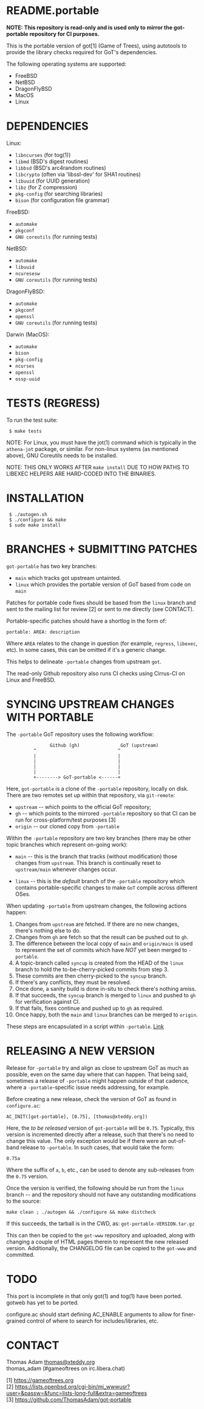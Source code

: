 README.portable
===============

**NOTE: This repository is read-only and is used only to mirror the
got-portable repository for CI purposes.**

This is the portable version of got[1] (Game of Trees), using autotools to
provide the library checks required for GoT's dependencies.

The following operating systems are supported:

* FreeBSD
* NetBSD
* DragonFlyBSD
* MacOS
* Linux

DEPENDENCIES
============

Linux:

* `libncurses` (for tog(1))
* `libmd` (BSD's digest routines)
* `libbsd` (BSD's arc4random routines)
* `libcrypto` (often via 'libssl-dev' for SHA1 routines)
* `libuuid` (for UUID generation)
* `libz` (for Z compression)
* `pkg-config` (for searching libraries)
* `bison` (for configuration file grammar)

FreeBSD:

* `automake`
* `pkgconf`
* `GNU coreutils` (for running tests)

NetBSD:

* `automake`
* `libuuid`
* `ncuresesw`
* `GNU coreutils` (for running tests)

DragonFlyBSD:

* `automake`
* `pkgconf`
* `openssl`
* `GNU coreutils` (for running tests)

Darwin (MacOS):

* `automake`
* `bison`
* `pkg-config`
* `ncurses`
* `openssl`
* `ossp-uuid`

TESTS (REGRESS)
===============

To run the test suite:

```
 $ make tests
```

NOTE: For Linux, you must have the jot(1) command which is typically in the
`athena-jot` package, or similar.  For non-linux systems (as mentioned above),
GNU Coreutils needs to be installed.

NOTE:  THIS ONLY WORKS AFTER `make install` DUE TO HOW PATHS TO LIBEXEC
       HELPERS ARE HARD-CODED INTO THE BINARIES.

INSTALLATION
============

```
 $ ./autogen.sh
 $ ./configure && make
 $ sudo make install
```

BRANCHES + SUBMITTING PATCHES
=============================

`got-portable` has two key branches:

* `main` which tracks got upstream untainted.
* `linux` which provides the portable version of GoT based from code on `main`

Patches for portable code fixes should be based from the `linux` branch and
sent to the mailing list for review [2] or sent to me directly (see CONTACT).

Portable-specific patches should have a shortlog in the form of:

```
portable: AREA: description
```

Where `AREA` relates to the change in question (for example, `regress`,
`libexec`, etc).  In some cases, this can be omitted if it's a generic change.

This helps to delineate `-portable` changes from upstream `got`.

The read-only Github repository also runs CI checks using Cirrus-CI on Linux
and FreeBSD.

SYNCING UPSTREAM CHANGES WITH PORTABLE
======================================

The `-portable` GoT repository uses the following workflow:

```
                Github (gh)               GoT (upstream)
		  ^                              ^
		  |                              |
		  |                              |
		  |                              |
		  |                              |
		  +--------> GoT-portable <------+

```

Here, `got-portable` is a clone of the `-portable` repository, locally on
disk.  There are two remotes set up within that repository, via `git-remote`:

* `upstream` -- which points to the official GoT repository;
* `gh` -- which points to the mirrored `-portable` repository so that CI can
  be run for cross-platform/test purposes [3]
* `origin` -- our cloned copy from `-portable`

Within the `-portable` repository are two key branches (there may be other
topic branches which represent on-going work):

* `main` -- this is the branch that tracks (without modification) those
  changes from `upstream`.  This branch is continually reset to
  `upstream/main` whenever changes occur.

* `linux` -- this is the *default* branch of the `-portable` repository which
  contains portable-specific changes to make `GoT` compile across different
  OSes.

When updating `-portable` from upstream changes, the following actions happen:

1. Changes from `upstream` are fetched.  If there are no new changes, there's
   nothing else to do.
2. Changes from `gh` are fetch so that the result can be pushed out to `gh`.
3. The difference between the local copy of `main` and `origin/main` is used
   to represent the set of commits which have *NOT* yet been merged to
   `-portable`.
4. A topic-branch called `syncup` is created from the HEAD of the `linux`
   branch to hold the to-be-cherry-picked commits from step 3.
5. These commits are then cherry-picked to the `syncup` branch.
6. If there's any conflicts, they must be resolved.
7. Once done, a sanity build is done in-situ to check there's nothing amiss.
8. If that succeeds, the `syncup` branch is merged to `linux` and pushed to
   `gh` for verification against CI.
9. If that fails, fixes continue and pushed up to `gh` as required.
10. Once happy, both the `main` and `linux` branches can be merged to `origin`.

These steps are encapsulated in a script within `-portable`.  [Link](../maintscripts/sync-upstream.sh)

RELEASING A NEW VERSION
=======================

Release for `-portable` try and align as close to upstream GoT as much as
possible, even on the same day where that can happen.  That being said,
sometimes a release of `-portable` might happen outside of that cadence, where
a `-portable`-specific issue needs addressing, for example.

Before creating a new release, check the version of GoT as found in
`configure.ac`:

```
AC_INIT([got-portable], [0.75], [thomas@xteddy.org])

```

Here, the *to be released* version of `got-portable` will be `0.75`.
Typically, this version is incremented directly after a release, such that
there's no need to change this value.  The only exception would be if there
were an out-of-band release to `-portable`.  In such cases, that would take
the form:

```
0.75a
```

Where the suffix of `a`, `b`, etc., can be used to denote any sub-releases
from the `0.75` version.

Once the version is verified, the following should be run from the `linux`
branch -- and the repository should not have any outstanding modifications to
the source:

```
make clean ; ./autogen && ./configure && make distcheck
```

If this succeeds, the tarball is in the CWD, as: `got-portable-VERSION.tar.gz`

This can then be copied to the `got-www` repository and uploaded, along with
changing a couple of HTML pages therein to represent the new released version.
Additionally, the CHANGELOG file can be copied to the `got-www` and committed.

TODO
====

This port is incomplete in that only got(1) and tog(1) have been ported.
gotweb has yet to be ported.

configure.ac should start defining AC_ENABLE arguments to allow for
finer-grained control of where to search for includes/libraries, etc.

CONTACT
=======

Thomas Adam <thomas@xteddy.org><br />
thomas_adam (#gameoftrees on irc.libera.chat)

[1]  https://gameoftrees.org<br />
[2]  https://lists.openbsd.org/cgi-bin/mj_wwwusr?user=&passw=&func=lists-long-full&extra=gameoftrees<br />
[3]  https://github.com/ThomasAdam/got-portable
